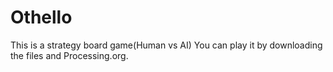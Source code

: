 # Othello
This is a strategy board game(Human vs AI)
You can play it by downloading the files and Processing.org.
